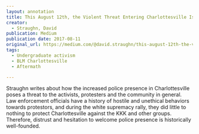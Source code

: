 ```yaml
---
layout: annotation
title: This August 12th, the Violent Threat Entering Charlottesville Is the Militarized Police
creator:
  - Straughn, David
publication: Medium
publication date: 2017-08-11
original_url: https://medium.com/@david.straughn/this-august-12th-the-violent-threat-entering-charlottesville-is-the-militarized-police-a76af9e60cbf
tags:
  - Undergraduate activism
  - BLM Charlottesville
  - Aftermath

---
```

Straughn writes about how the increased police presence in Charlottesville poses a threat to the activists, protesters and the community in general. Law enforcement officials have a history of hostile and unethical behaviors towards protestors, and during the white supremacy rally, they did little to nothing to protect Charlottesville against the KKK and other groups. Therefore, distrust and hesitation to welcome police presence is historically well-founded.
